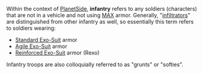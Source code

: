 Within the context of [PlanetSide](../etc/PlanetSide.md), **infantry**
refers to any soldiers (characters) that are not in a vehicle and not
using [MAX](../items/Mechanized_Assault_Exo-Suit.md) armor. Generally,
"[infiltrators](../items/Infiltration_Suit.md)" are distinguished from
other infantry as well, so essentially this term refers to soldiers
wearing:

- [Standard Exo-Suit](../armor/Standard_Exo-Suit.md) armor
- [Agile Exo-Suit](../armor/Agile_Exo-Suit.md) armor
- [Reinforced Exo-Suit](../armor/Reinforced_Exo-Suit.md) armor (Rexo)

Infantry troops are also colloquially referred to as "grunts" or
"softies".

<!--[category:Terminology](category:Terminology.md)-->

